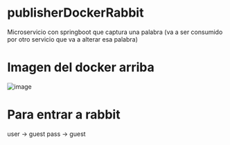 # publisherDockerRabbit

Microservicio con springboot que captura una palabra (va a ser consumido por otro servicio que va a alterar esa palabra)

# Imagen del docker arriba

![image](https://user-images.githubusercontent.com/45043430/163022185-1b4e9d18-3f74-45ad-8e09-cfea9c878f80.png)


# Para entrar a rabbit

user -> guest
pass -> guest
